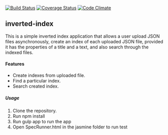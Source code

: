 [![Build Status](https://travis-ci.org/andela-jare/checkpoint1-inverted-index.svg?branch=develop)](https://travis-ci.org/andela-jare/checkpoint1-inverted-index)
[![Coverage Status](https://coveralls.io/repos/github/andela-jare/checkpoint1-inverted-index/badge.svg?branch=develop)](https://coveralls.io/github/andela-jare/checkpoint1-inverted-index?branch=develop)
[![Code Climate](https://codeclimate.com/repos/584844d96397f85ffb007e17/badges/6e10c78d32edcba55626/gpa.svg)](https://codeclimate.com/repos/584844d96397f85ffb007e17/feed)
## inverted-index

This is a simple inverted index application that allows a user upload JSON files asynchronously, create an index of each uploaded JSON file, provided it has the properties of a title and a text, and also search through the indexed files.
#### Features

- Create indexes from uploaded file.
- Find a particular index.
- Search created index.
##### Usage

1. Clone the repository.
2. Run npm install
3. Run gulp app to run the app
4. Open SpecRunner.html in the jasmine folder to run test
